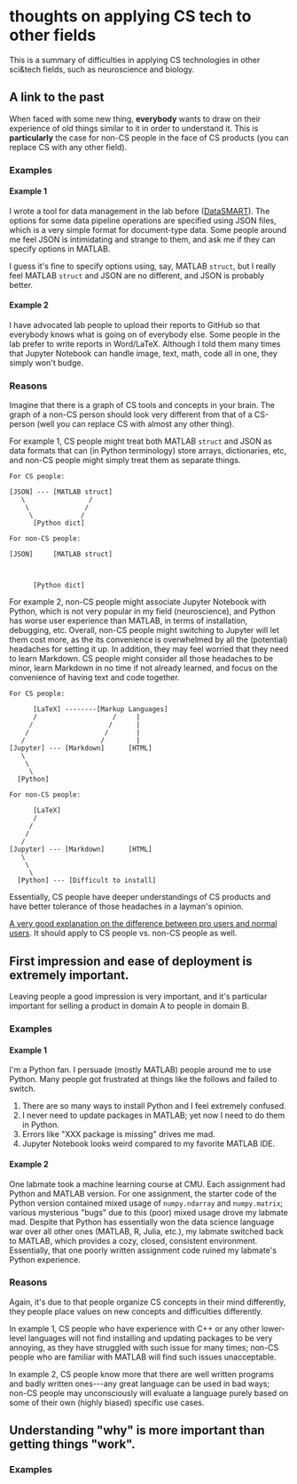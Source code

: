 # thoughts on applying CS tech to other fields

This is a summary of difficulties in applying CS technologies in other sci&tech fields, such as neuroscience and biology.

## A link to the past

When faced with some new thing, **everybody** wants to draw on their experience of old things similar to it in order to understand it. This is **particularly** the case for non-CS people in the face of CS products (you can replace CS with any other field).

### Examples

#### Example 1

I wrote a tool for data management in the lab before ([DataSMART](https://github.com/leelabcnbc/datasmart/)). The options for some data pipeline operations are specified using JSON files, which is a very simple format for document-type data. Some people around me feel JSON is intimidating and strange to them, and ask me if they can specify options in MATLAB.

I guess it's fine to specify options using, say, MATLAB `struct`, but I really feel MATLAB `struct` and JSON are no different, and JSON is probably better.

#### Example 2

I have advocated lab people to upload their reports to GitHub so that everybody knows what is going on of everybody else. Some people in the lab prefer to write reports in Word/LaTeX. Although I told them many times that Jupyter Notebook can handle image, text, math, code all in one, they simply won't budge.


### Reasons

Imagine that there is a graph of CS tools and concepts in your brain. The graph of a non-CS person should look very different from that of a CS-person (well you can replace CS with almost any other thing).

For example 1, CS people might treat both MATLAB `struct` and JSON as data formats that can (in Python terminology) store arrays, dictionaries, etc, and non-CS people might simply treat them as separate things.

````
For CS people:

[JSON] --- [MATLAB struct]
   \                /
    \              /
     \            /
      [Python dict] 
      
For non-CS people:

[JSON]     [MATLAB struct]
                     
                    
                   
      [Python dict]

````

For example 2, non-CS people might associate Jupyter Notebook with Python, which is not very popular in my field (neuroscience), and Python has worse user experience than MATLAB, in terms of installation, debugging, etc. Overall, non-CS people might switching to Jupyter will let them cost more, as the its convenience is overwhelmed by all the (potential) headaches for setting it up. In addition, they may feel worried that they need to learn Markdown. CS people might consider all those headaches to be minor, learn Markdown in no time if not already learned, and focus on the convenience of having text and code together. 

````
For CS people:

      [LaTeX] --------[Markup Languages]
      /                   /     |
     /                   /      |
    /                   /       |
   /                   /        |
[Jupyter] --- [Markdown]      [HTML] 
   \                
    \              
     \            
  [Python]   
      
For non-CS people:

      [LaTeX] 
      /                       
     /       
    /         
   /          
[Jupyter] --- [Markdown]      [HTML] 
   \                
    \              
     \            
  [Python] --- [Difficult to install]

````


Essentially, CS people have deeper understandings of CS products and have better tolerance of those headaches in a layman's opinion.

[A very good explanation on the difference between pro users and normal users](https://www.zhihu.com/question/21261475/answer/17723291). It should apply to CS people vs. non-CS people as well.



## First impression and ease of deployment is extremely important.

Leaving people a good impression is very important, and it's particular important for selling a product in domain A to people in domain B.

### Examples


#### Example 1

I'm a Python fan. I persuade (mostly MATLAB) people around me to use Python. Many people got frustrated at things like the follows and failed to switch.
	
1. There are so many ways to install Python and I feel extremely confused.
1. I never need to update packages in MATLAB; yet now I need to do them in Python.
2. Errors like "XXX package is missing" drives me mad.
3. Jupyter Notebook looks weird compared to my favorite MATLAB IDE.

#### Example 2

One labmate took a machine learning course at CMU. Each assignment had Python and MATLAB version. For one assignment, the starter code of the Python version contained mixed usage of `numpy.ndarray` and `numpy.matrix`; various mysterious "bugs" due to this (poor) mixed usage drove my labmate mad. Despite that Python has essentially won the data science language war over all other ones (MATLAB, R, Julia, etc.), my labmate switched back to MATLAB, which provides a cozy, closed, consistent environment. Essentially, that one poorly written assignment code ruined my labmate's Python experience.


### Reasons

Again, it's due to that people organize CS concepts in their mind differently, they people place values on new concepts and difficulties differently.

In example 1, CS people who have experience with C++ or any other lower-level languages will not find installing and updating packages to be very annoying, as they have struggled with such issue for many times; non-CS people who are familiar with MATLAB will find such issues unacceptable.

In example 2, CS people know more that there are well written programs and badly written ones---any great language can be used in bad ways; non-CS people may unconsciously will evaluate a language purely based on some of their own (highly biased) specific use cases.



## Understanding "why" is more important than getting things "work".


### Examples